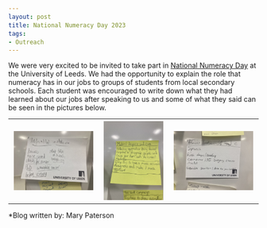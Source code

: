 ```yaml
---
layout: post
title: National Numeracy Day 2023
tags:
- Outreach
---
```

We were very excited to be invited to take part in [National Numeracy Day](https://www.nationalnumeracy.org.uk/numeracyday) at the University of Leeds. We had the opportunity to explain the role that numeracy has in our jobs to groups of students from local secondary schools. Each student was encouraged to write down what they had learned about our jobs after speaking to us and some of what they said can be seen in the pictures below.

<table>
  <tr>
    <th><img src="/images/numeracyDay1.png" style="max-width: 95%;" /></th>
    <th><img src="/images/numeracyDay5.png" style="max-width: 95%;" /></th>
    <th><img src="/images/numeracyDay2.png" style="max-width: 95%;" /></th>
  </tr>
</table>

*Blog written by: Mary Paterson
